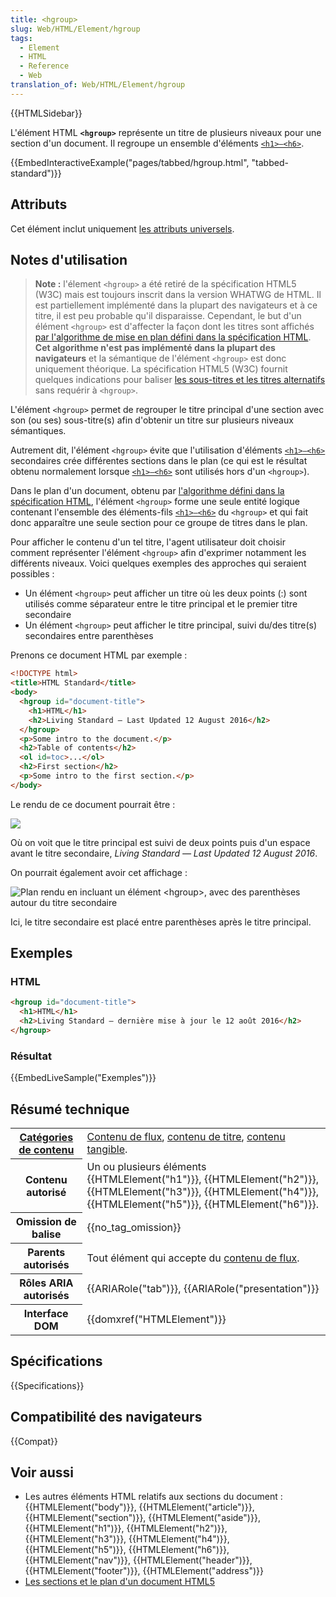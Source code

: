 ```yaml
---
title: <hgroup>
slug: Web/HTML/Element/hgroup
tags:
  - Element
  - HTML
  - Reference
  - Web
translation_of: Web/HTML/Element/hgroup
---
```


{{HTMLSidebar}}

L'élément HTML **`<hgroup>`** représente un titre de plusieurs niveaux pour une section d'un document. Il regroupe un ensemble d'éléments [`<h1>–<h6>`](/fr/docs/Web/HTML/Element/Heading_Elements).

{{EmbedInteractiveExample("pages/tabbed/hgroup.html", "tabbed-standard")}}

## Attributs

Cet élément inclut uniquement [les attributs universels](/fr/docs/Web/HTML/Attributs_universels).

## Notes d'utilisation

> **Note :** l'élement `<hgroup>` a été retiré de la spécification HTML5 (W3C) mais est toujours inscrit dans la version WHATWG de HTML. Il est partiellement implémenté dans la plupart des navigateurs et à ce titre, il est peu probable qu'il disparaisse.
> Cependant, le but d'un élément `<hgroup>` est d'affecter la façon dont les titres sont affichés [par l'algorithme de mise en plan défini dans la spécification HTML](/fr/docs/Web/Guide/HTML/Using_HTML_sections_and_outlines#The_HTML5_outline_algorithm). **Cet algorithme n'est pas implémenté dans la plupart des navigateurs** et la sémantique de l'élément `<hgroup>` est donc uniquement théorique.
> La spécification HTML5 (W3C) fournit quelques indications pour baliser [les sous-titres et les titres alternatifs](https://www.w3.org/TR/html52/common-idioms-without-dedicated-elements.html#common-idioms-without-dedicated-elements) sans requérir à `<hgroup>`.

L'élément `<hgroup>` permet de regrouper le titre principal d'une section avec son (ou ses) sous-titre(s) afin d'obtenir un titre sur plusieurs niveaux sémantiques.

Autrement dit, l'élément `<hgroup>` évite que l'utilisation d'éléments [`<h1>–<h6>`](/fr/docs/Web/HTML/Element/Heading_Elements) secondaires crée différentes sections dans le plan (ce qui est le résultat obtenu normalement lorsque [`<h1>–<h6>`](/fr/docs/Web/HTML/Element/Heading_Elements) sont utilisés hors d'un `<hgroup>`).

Dans le plan d'un document, obtenu par [l'algorithme défini dans la spécification HTML](/fr/docs/Web/Guide/HTML/Using_HTML_sections_and_outlines#The_HTML5_outline_algorithm), l'élément `<hgroup>` forme une seule entité logique contenant l'ensemble des éléments-fils [`<h1>–<h6>`](/fr/docs/Web/HTML/Element/Heading_Elements) du `<hgroup>` et qui fait donc apparaître une seule section pour ce groupe de titres dans le plan.

Pour afficher le contenu d'un tel titre, l'agent utilisateur doit choisir comment représenter l'élément `<hgroup>` afin d'exprimer notamment les différents niveaux. Voici quelques exemples des approches qui seraient possibles :

- Un élément `<hgroup>` peut afficher un titre où les deux points (:) sont utilisés comme séparateur entre le titre principal et le premier titre secondaire
- Un élément `<hgroup>` peut afficher le titre principal, suivi du/des titre(s) secondaires entre parenthèses

Prenons ce document HTML par exemple :

```html
<!DOCTYPE html>
<title>HTML Standard</title>
<body>
  <hgroup id="document-title">
    <h1>HTML</h1>
    <h2>Living Standard — Last Updated 12 August 2016</h2>
  </hgroup>
  <p>Some intro to the document.</p>
  <h2>Table of contents</h2>
  <ol id=toc>...</ol>
  <h2>First section</h2>
  <p>Some intro to the first section.</p>
</body>
```

Le rendu de ce document pourrait être :

![](outline-colon.png)

Où on voit que le titre principal est suivi de deux points puis d'un espace avant le titre secondaire, _Living Standard — Last Updated 12 August 2016_.

On pourrait également avoir cet affichage :

![Plan rendu en incluant un élément \<hgroup>, avec des parenthèses autour du titre secondaire](outline-paren.png)

Ici, le titre secondaire est placé entre parenthèses après le titre principal.

## Exemples

### HTML

```html
<hgroup id="document-title">
  <h1>HTML</h1>
  <h2>Living Standard — dernière mise à jour le 12 août 2016</h2>
</hgroup>
```

### Résultat

{{EmbedLiveSample("Exemples")}}

## Résumé technique

<table class="properties">
  <tbody>
    <tr>
      <th scope="row">
        <a href="/fr/docs/Web/HTML/Catégorie_de_contenu"
          >Catégories de contenu</a
        >
      </th>
      <td>
        <a href="/fr/docs/Web/HTML/Catégorie_de_contenu#Contenu_de_flux"
          >Contenu de flux</a
        >,
        <a href="/fr/docs/Web/HTML/Cat%C3%A9gorie_de_contenu#Contenu_de_titre"
          >contenu de titre</a
        >,
        <a href="/fr/docs/Web/HTML/Cat%C3%A9gorie_de_contenu#Contenu_tangible"
          >contenu tangible</a
        >.
      </td>
    </tr>
    <tr>
      <th scope="row">Contenu autorisé</th>
      <td>
        Un ou plusieurs éléments {{HTMLElement("h1")}},
        {{HTMLElement("h2")}}, {{HTMLElement("h3")}},
        {{HTMLElement("h4")}}, {{HTMLElement("h5")}},
        {{HTMLElement("h6")}}.
      </td>
    </tr>
    <tr>
      <th scope="row">Omission de balise</th>
      <td>{{no_tag_omission}}</td>
    </tr>
    <tr>
      <th scope="row">Parents autorisés</th>
      <td>
        Tout élément qui accepte du
        <a href="/fr/docs/Web/HTML/Catégorie_de_contenu#Contenu_de_flux"
          >contenu de flux</a
        >.
      </td>
    </tr>
    <tr>
      <th scope="row">Rôles ARIA autorisés</th>
      <td>{{ARIARole("tab")}}, {{ARIARole("presentation")}}</td>
    </tr>
    <tr>
      <th scope="row">Interface DOM</th>
      <td>{{domxref("HTMLElement")}}</td>
    </tr>
  </tbody>
</table>

## Spécifications

{{Specifications}}

## Compatibilité des navigateurs

{{Compat}}

## Voir aussi

- Les autres éléments HTML relatifs aux sections du document : {{HTMLElement("body")}}, {{HTMLElement("article")}}, {{HTMLElement("section")}}, {{HTMLElement("aside")}}, {{HTMLElement("h1")}}, {{HTMLElement("h2")}}, {{HTMLElement("h3")}}, {{HTMLElement("h4")}}, {{HTMLElement("h5")}}, {{HTMLElement("h6")}}, {{HTMLElement("nav")}}, {{HTMLElement("header")}}, {{HTMLElement("footer")}}, {{HTMLElement("address")}}
- [Les sections et le plan d'un document HTML5](/fr/docs/Web/HTML/Sections_and_Outlines_of_an_HTML5_document)
